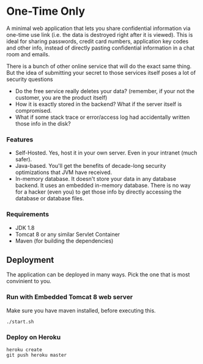 # One-Time Only

A minimal web application that lets you share confidential information via one-time use link (i.e. the data is destroyed right after it is viewed).
This is ideal for sharing passwords, credit card numbers, application key codes and other info, instead of directly pasting confidential information in a chat room and emails.

There is a bunch of other online service that will do the exact same thing. 
But the idea of submitting your secret to those services itself poses a lot of security questions

* Do the free service really deletes your data? (remember, if your not the customer, you are the product itself)
* How it is exactly stored in the backend? What if the server itself is compromised.
* What if some stack trace or error/access log had accidentally written those info in the disk?

### Features

* Self-Hosted.  Yes, host it in your own server. Even in your intranet (much safer).
* Java-based. You'll get the benefits of decade-long security optimizations that JVM have received.
* In-memory database. It doesn't store your data in any database backend. 
It uses an embedded in-memory database. There is no way for a hacker (even you) to get those info by directly accessing the database or database files. 

### Requirements

* JDK 1.8
* Tomcat 8 or any similar Servlet Container
* Maven (for building the dependencies)

## Deployment

The application can be deployed in many ways. Pick the one that is most convinient to you.

### Run with Embedded Tomcat 8 web server

Make sure you have maven installed, before executing this.

```
./start.sh
```

### Deploy on Heroku

```
heroku create
git push heroku master
```